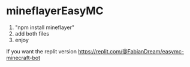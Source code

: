 # mineflayerEasyMC

1. "npm install mineflayer"
2. add both files
3. enjoy

If you want the replit version
https://replit.com/@FabianDream/easymc-minecraft-bot
